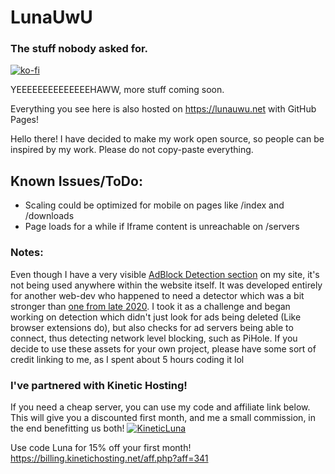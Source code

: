 # LunaUwU
### The stuff nobody asked for.
[![ko-fi](https://ko-fi.com/img/githubbutton_sm.svg)](https://ko-fi.com/L4L7DX3VR)

YEEEEEEEEEEEEEEHAWW, more stuff coming soon.

Everything you see here is also hosted on https://lunauwu.net with GitHub Pages!

Hello there! I have decided to make my work open source, so people can be inspired by my work.
Please do not copy-paste everything.


## Known Issues/ToDo:
* Scaling could be optimized for mobile on pages like /index and /downloads
* Page loads for a while if Iframe content is unreachable on /servers


### Notes:
Even though I have a very visible [AdBlock Detection section](https://github.com/ImLunaUwU/imlunauwu.github.io/tree/main/adblockdetection) on my site, it's not being used anywhere within the website itself.
It was developed entirely for another web-dev who happened to need a detector which was a bit stronger than [one from late 2020](https://www.npmjs.com/package/just-detect-adblock).
I took it as a challenge and began working on detection which didn't just look for ads being deleted (Like browser extensions do), but also checks for ad servers being able to connect, thus detecting network level blocking, such as PiHole.
If you decide to use these assets for your own project, please have some sort of credit linking to me, as I spent about 5 hours coding it lol




### I've partnered with Kinetic Hosting!
If you need a cheap server, you can use my code and affiliate link below.
This will give you a discounted first month, and me a small commission, in the end benefitting us both!
[![KineticLuna](https://cdn.discordapp.com/attachments/715960179803553812/1104414507821973604/luna.png)](https://billing.kinetichosting.net/aff.php?aff=341)

Use code Luna for 15% off your first month!
https://billing.kinetichosting.net/aff.php?aff=341

